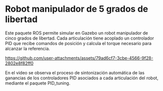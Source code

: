 # Robot manipulador de 5 grados de libertad

Este paquete ROS permite simular en Gazebo un robot manipulador de cinco grados de libertad. Cada articulación tiene acoplado un controlador PID que recibe comandos de posición y calcula el torque necesario para alcanzar la referencia.

https://github.com/user-attachments/assets/79ad6cf7-3cbe-4566-9f28-2802e8f82ff0

En el video se observa el proceso de sintonización automática de las ganancias de los controladores PID asociados a cada articulación del robot, mediante el paquete PID_tuning.
